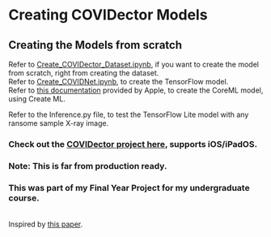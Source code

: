 # Creating COVIDector Models
<h2>Creating the Models from scratch</h2>
Refer to <a href="https://github.com/kapilb7/Create_COVIDector_Model/blob/main/Create_COVIDector_Dataset.ipynb">Create_COVIDector_Dataset.ipynb</a>, if you want to create the model from scratch, right from creating the dataset.
<br> Refer to <a href="https://github.com/kapilb7/Create_COVIDector_Model/blob/main/Create_COVIDNet.ipynb">Create_COVIDNet.ipynb</a>, to create the TensorFlow model.
<br> Refer to <a href="https://developer.apple.com/machine-learning/create-ml/">this documentation</a> provided by Apple, to create the CoreML model, using Create ML.

Refer to the Inference.py file, to test the TensorFlow Lite model with any ransome sample X-ray image.

<h3>Check out the <a href="https://github.com/kapilb7/COVIDector">COVIDector project here</a>, supports iOS/iPadOS. </h3>
<h3>Note: This is far from production ready.</h3>
<h3>This was part of my Final Year Project for my undergraduate course.</h3>

<br> Inspired by <a href="https://arxiv.org/pdf/2003.09871.pdf">this paper</a>.
